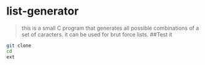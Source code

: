 # list-generator
>this is a small C program that generates all possible combinations of a set of caracters. it can be used for brut force lists.
##Test it
```sh
git clone 
cd 
ext
```
